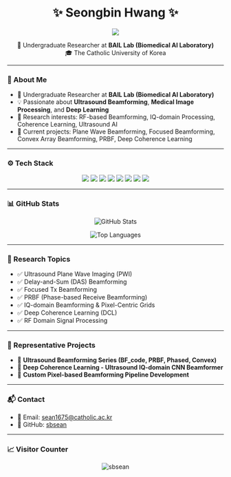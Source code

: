 <h1 align="center">✨ Seongbin Hwang ✨</h1>

<p align="center">
  <img src="https://readme-typing-svg.herokuapp.com/?lines=Ultrasound%20Beamforming%20Engineer;Deep%20Learning%20Researcher;Medical%20AI%20Developer&center=true&size=25">
</p>

<p align="center">
  🔬 Undergraduate Researcher at <b>BAIL Lab (Biomedical AI Laboratory)</b><br/>
  🎓 The Catholic University of Korea
</p>

---

### 👋 About Me

- 🔭 Undergraduate Researcher at **BAIL Lab (Biomedical AI Laboratory)**
- 💡 Passionate about **Ultrasound Beamforming**, **Medical Image Processing**, and **Deep Learning**
- 🚀 Research interests: RF-based Beamforming, IQ-domain Processing, Coherence Learning, Ultrasound AI
- 🔬 Current projects: Plane Wave Beamforming, Focused Beamforming, Convex Array Beamforming, PRBF, Deep Coherence Learning

---

### ⚙ Tech Stack

<div align="center">

<img src="https://img.shields.io/badge/Python-3776AB?style=for-the-badge&logo=python&logoColor=white"/>
<img src="https://img.shields.io/badge/MATLAB-0076A8?style=for-the-badge&logo=MathWorks&logoColor=white"/>
<img src="https://img.shields.io/badge/PyTorch-EE4C2C?style=for-the-badge&logo=pytorch&logoColor=white"/>
<img src="https://img.shields.io/badge/TensorFlow-FF6F00?style=for-the-badge&logo=tensorflow&logoColor=white"/>
<img src="https://img.shields.io/badge/GitHub-181717?style=for-the-badge&logo=github&logoColor=white"/>
<img src="https://img.shields.io/badge/Jupyter-F37626?style=for-the-badge&logo=Jupyter&logoColor=white"/>
<img src="https://img.shields.io/badge/NumPy-013243?style=for-the-badge&logo=numpy&logoColor=white"/>
<img src="https://img.shields.io/badge/SciPy-8CAAE6?style=for-the-badge&logo=scipy&logoColor=white"/>

</div>

---

### 📊 GitHub Stats

<p align="center">
  <img src="https://github-readme-stats.vercel.app/api?username=sbsean&show_icons=true&theme=radical" alt="GitHub Stats" />
</p>

<p align="center">
  <img src="https://github-readme-stats.vercel.app/api/top-langs/?username=sbsean&layout=compact&theme=tokyonight" alt="Top Languages" />
</p>

---

### 🚀 Research Topics

- ✅ Ultrasound Plane Wave Imaging (PWI)
- ✅ Delay-and-Sum (DAS) Beamforming
- ✅ Focused Tx Beamforming
- ✅ PRBF (Phase-based Receive Beamforming)
- ✅ IQ-domain Beamforming & Pixel-Centric Grids
- ✅ Deep Coherence Learning (DCL)
- ✅ RF Domain Signal Processing

---

### 📝 Representative Projects

- 🔬 **Ultrasound Beamforming Series (BF_code, PRBF, Phased, Convex)**
- 🔬 **Deep Coherence Learning - Ultrasound IQ-domain CNN Beamformer**
- 🔬 **Custom Pixel-based Beamforming Pipeline Development**

---

### 📬 Contact

- 📧 Email: sean1675@catholic.ac.kr
- 🔗 GitHub: [sbsean](https://github.com/sbsean)

---

### 📈 Visitor Counter

<p align="center">
  <img src="https://komarev.com/ghpvc/?username=sbsean&label=Profile%20views&color=0e75b6&style=flat" alt="sbsean" />
</p>

